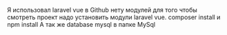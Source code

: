 Я использовал laravel vue в Github нету модулей для того чтобы смотреть проект
надо установить модули laravel vue.
composer install и npm install
А так же database mysql в папке MySql

